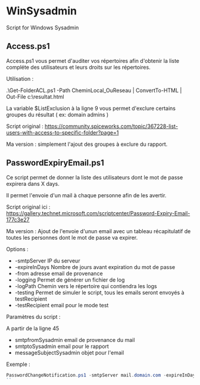 # WinSysadmin
Script for Windows Sysadmin

## Access.ps1

Access.ps1 vous permet d'auditer vos répertoires afin d'obtenir la liste compléte des utilisateurs et leurs droits sur les répertoires.

Utilisation :

.\Get-FolderACL.ps1 -Path CheminLocal_OuReseau | ConvertTo-HTML | Out-File c:\resultat.html

La variable $ListExclusion à la ligne 9 vous permet d'exclure certains groupes du résultat ( ex: domain admins )

Script original : https://community.spiceworks.com/topic/367228-list-users-with-access-to-specific-folder?page=1

Ma version : simplement l'ajout des groupes à exclure du rapport.

## PasswordExpiryEmail.ps1

Ce script permet de donner la liste des utilisateurs dont le mot de passe expirera dans X days.

Il permet l'envoie d'un mail à chaque personne afin de les avertir.

Script original ici : https://gallery.technet.microsoft.com/scriptcenter/Password-Expiry-Email-177c3e27

Ma version : Ajout de l'envoie d'unun email avec un tableau récapitulatif de toutes les personnes dont le mot de passe va expirer. 

Options :

* -smtpServer IP du serveur
* -expireInDays Nombre de jours avant expiration du mot de passe
* -from adresse email de provenance
* -logging Permet de générer un fichier de log
* -logPath Chemin vers le répertoire qui contiendra les logs
* -testing Permet de simuler le script, tous les emails seront envoyés à testRecipient
* -testRecipient email pour le mode test

Paramètres du script :

A partir de la ligne 45

* smtpfromSysadmin email de provenance du mail
* smtptoSysadmin email pour le rapport
* messageSubjectSysadmin objet pour l'email

Exemple :
```powershell
PasswordChangeNotification.ps1 -smtpServer mail.domain.com -expireInDays 21 -from "IT Support <support@domain.com>" -Logging -LogPath "c:\logFiles" -testing -testRecipient support@domain.com 
``

